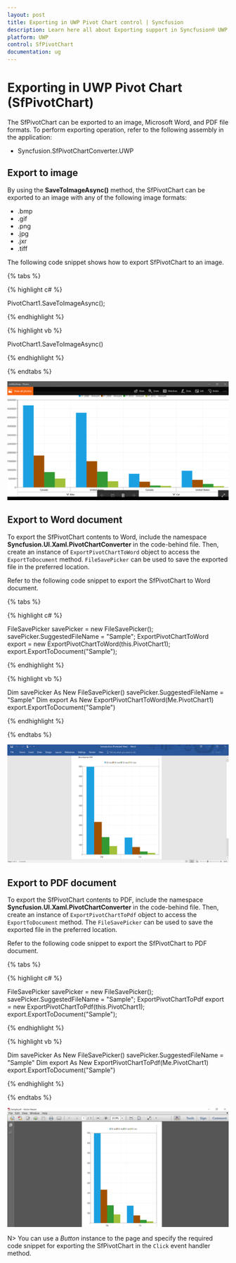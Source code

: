 ```yaml
---
layout: post
title: Exporting in UWP Pivot Chart control | Syncfusion
description: Learn here all about Exporting support in Syncfusion® UWP Pivot Chart (SfPivotChart) control and more.
platform: UWP
control: SfPivotChart
documentation: ug
---
```


# Exporting in UWP Pivot Chart (SfPivotChart)

The SfPivotChart can be exported to an image, Microsoft Word, and PDF file formats. To perform exporting operation, refer to the following assembly in the application:

* Syncfusion.SfPivotChartConverter.UWP

## Export to image

By using the **SaveToImageAsync()** method, the SfPivotChart can be exported to an image with any of the following image formats:

* .bmp
* .gif
* .png
* .jpg
* .jxr
* .tiff

The following code snippet shows how to export SfPivotChart to an image.

{% tabs %}

{% highlight c# %}

PivotChart1.SaveToImageAsync();

{% endhighlight %}

{% highlight vb %}

PivotChart1.SaveToImageAsync()

{% endhighlight %}

{% endtabs %}

![relationalExportedImage](Exporting_images/relationalExportedImage.png)

## Export to Word document

To export the SfPivotChart contents to Word, include the namespace **Syncfusion.UI.Xaml.PivotChartConverter** in the code-behind file. Then, create an instance of `ExportPivotChartToWord` object to access the `ExportToDocument` method. `FileSavePicker` can be used to save the exported file in the preferred location.

Refer to the following code snippet to export the SfPivotChart to Word document.

{% tabs %}
  
{% highlight c# %}

FileSavePicker savePicker = new FileSavePicker();
savePicker.SuggestedFileName = "Sample";
ExportPivotChartToWord export = new ExportPivotChartToWord(this.PivotChart1);
export.ExportToDocument("Sample");

{% endhighlight %}

{% highlight vb %}

Dim savePicker As New FileSavePicker()
savePicker.SuggestedFileName = "Sample"
Dim export As New ExportPivotChartToWord(Me.PivotChart1)
export.ExportToDocument("Sample")

{% endhighlight %}

{% endtabs %}

![relationalExportedWord](Exporting_images/relationalExportedWord.png)

## Export to PDF document

To export the SfPivotChart contents to PDF, include the namespace **Syncfusion.UI.Xaml.PivotChartConverter** in the code-behind file. Then, create an instance of `ExportPivotChartToPdf` object to access the `ExportToDocument` method. The `FileSavePicker` can be used to save the exported file in the preferred location.

Refer to the following code snippet to export the SfPivotChart to PDF document.

{% tabs %}

{% highlight c# %}

FileSavePicker savePicker = new FileSavePicker();
savePicker.SuggestedFileName = "Sample";
ExportPivotChartToPdf export = new ExportPivotChartToPdf(this.PivotChart1);
export.ExportToDocument("Sample");

{% endhighlight %}

{% highlight vb %}

Dim savePicker As New FileSavePicker()
savePicker.SuggestedFileName = "Sample"
Dim export As New ExportPivotChartToPdf(Me.PivotChart1)
export.ExportToDocument("Sample")

{% endhighlight %}

{% endtabs %}

![relationalExportedPDF](Exporting_images/relationalExportedPDF.png)

N> You can use a *Button* instance to the page and specify the required code snippet for exporting the SfPivotChart in the `Click` event handler method.
